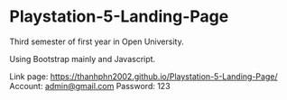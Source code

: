 # Playstation-5-Landing-Page
Third semester of first year in Open University.

Using Bootstrap mainly and Javascript.

Link page: https://thanhphn2002.github.io/Playstation-5-Landing-Page/
Account: admin@gmail.com
Password: 123
